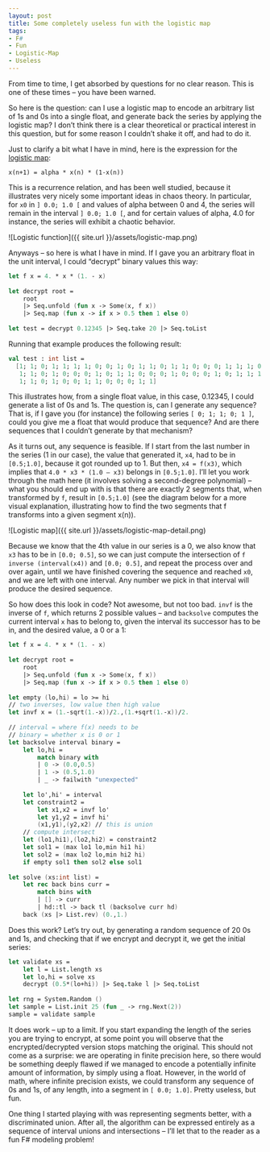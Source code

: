 ```yaml
---
layout: post
title: Some completely useless fun with the logistic map
tags:
- F#
- Fun
- Logistic-Map
- Useless
---
```


From time to time, I get absorbed by questions for no clear reason. This is one of these times – you have been warned.

So here is the question: can I use a logistic map to encode an arbitrary list of 1s and 0s into a single float, and generate back the series by applying the logistic map? I don’t think there is a clear theoretical or practical interest in this question, but for some reason I couldn’t shake it off, and had to do it.

Just to clarify a bit what I have in mind, here is the expression for the [logistic map](http://en.wikipedia.org/wiki/Logistic_map):

`x(n+1) = alpha * x(n) * (1-x(n))`

<!--more-->

This is a recurrence relation, and has been well studied, because it illustrates very nicely some important ideas in chaos theory. In particular, for `x0` in `] 0.0; 1.0 [` and values of alpha between 0 and 4, the series will remain in the interval `] 0.0; 1.0 [`, and for certain values of alpha, 4.0 for instance, the series will exhibit a chaotic behavior.

![Logistic function]({{ site.url }}/assets/logistic-map.png)

Anyways – so here is what I have in mind. If I gave you an arbitrary float in the unit interval, I could “decrypt” binary values this way:

``` fsharp
let f x = 4. * x * (1. - x)
 
let decrypt root =
    root
    |> Seq.unfold (fun x -> Some(x, f x))
    |> Seq.map (fun x -> if x > 0.5 then 1 else 0)
 
let test = decrypt 0.12345 |> Seq.take 20 |> Seq.toList
```

Running that example produces the following result:

``` fsharp
val test : int list = 
  [1; 1; 0; 1; 1; 1; 1; 0; 0; 1; 0; 1; 1; 0; 1; 1; 0; 0; 0; 1; 1; 1; 0; 0; 0; 
   1; 1; 0; 1; 0; 0; 0; 1; 0; 1; 1; 0; 0; 0; 1; 0; 0; 0; 1; 0; 1; 1; 1; 1; 1; 
   1; 1; 0; 1; 0; 0; 1; 1; 0; 0; 0; 1; 1]
```

This illustrates how, from a single float value, in this case, 0.12345, I could generate a list of 0s and 1s. The question is, can I generate any sequence? That is, if I gave you (for instance) the following series `[ 0; 1; 1; 0; 1 ]`, could you give me a float that would produce that sequence? And are there sequences that I couldn’t generate by that mechanism?

As it turns out, any sequence is feasible. If I start from the last number in the series (1 in our case), the value that generated it, `x4`, had to be in `[0.5;1.0]`, because it got rounded up to 1. But then, `x4 = f(x3)`, which implies that `4.0 * x3 * (1.0 – x3)` belongs in `[0.5;1.0]`. I’ll let you work through the math here (it involves solving a second-degree polynomial) – what you should end up with is that there are exactly 2 segments that, when transformed by `f`, result in `[0.5;1.0]` (see the diagram below for a more visual explanation, illustrating how to find the two segments that f transforms into a given segment x(n)).

![Logistic map]({{ site.url }}/assets/logistic-map-detail.png)

Because we know that the 4th value in our series is a 0, we also know that `x3` has to be in `[0.0; 0.5]`, so we can just compute the intersection of `f inverse (interval(x4))` and `[0.0; 0.5]`, and repeat the process over and over again, until we have finished covering the sequence and reached `x0`, and we are left with one interval. Any number we pick in that interval will produce the desired sequence.

So how does this look in code? Not awesome, but not too bad. `invf` is the inverse of `f`, which returns 2 possible values – and `backsolve` computes the current interval `x` has to belong to, given the interval its successor has to be in, and the desired value, a 0 or a 1:

``` fsharp
let f x = 4. * x * (1. - x)
 
let decrypt root =
    root
    |> Seq.unfold (fun x -> Some(x, f x))
    |> Seq.map (fun x -> if x > 0.5 then 1 else 0)
 
let empty (lo,hi) = lo >= hi
// two inverses, low value then high value
let invf x = (1.-sqrt(1.-x))/2.,(1.+sqrt(1.-x))/2.
 
// interval = where f(x) needs to be
// binary = whether x is 0 or 1
let backsolve interval binary =
    let lo,hi =
        match binary with
        | 0 -> (0.0,0.5)
        | 1 -> (0.5,1.0)
        | _ -> failwith "unexpected"
    
    let lo',hi' = interval
    let constraint2 =
        let x1,x2 = invf lo'
        let y1,y2 = invf hi'
        (x1,y1),(y2,x2) // this is union
    // compute intersect
    let (lo1,hi1),(lo2,hi2) = constraint2
    let sol1 = (max lo1 lo,min hi1 hi)
    let sol2 = (max lo2 lo,min hi2 hi)
    if empty sol1 then sol2 else sol1
 
let solve (xs:int list) =
    let rec back bins curr =
        match bins with
        | [] -> curr
        | hd::tl -> back tl (backsolve curr hd)
    back (xs |> List.rev) (0.,1.)
```

Does this work? Let’s try out, by generating a random sequence of 20 0s and 1s, and checking that if we encrypt and decrypt it, we get the initial series:

``` fsharp
let validate xs =
    let l = List.length xs
    let lo,hi = solve xs
    decrypt (0.5*(lo+hi)) |> Seq.take l |> Seq.toList
 
let rng = System.Random ()
let sample = List.init 25 (fun _ -> rng.Next(2))
sample = validate sample
```

It does work – up to a limit. If you start expanding the length of the series you are trying to encrypt, at some point you will observe that the encrypted/decrypted version stops matching the original. This should not come as a surprise: we are operating in finite precision here, so there would be something deeply flawed if we managed to encode a potentially infinite amount of information, by simply using a float. However, in the world of math, where infinite precision exists, we could transform any sequence of 0s and 1s, of any length, into a segment in `[ 0.0; 1.0]`. Pretty useless, but fun.

One thing I started playing with was representing segments better, with a discriminated union. After all, the algorithm can be expressed entirely as a sequence of interval unions and intersections – I’ll let that to the reader as a fun F# modeling problem!